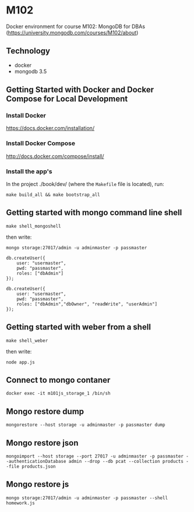 M102
========================

Docker environment for course M102: MongoDB for DBAs (https://university.mongodb.com/courses/M102/about)

Technology
----------------
- docker
- mongodb 3.5


Getting Started with Docker and Docker Compose for Local Development
--------------------------------------------------------------------

### Install Docker

https://docs.docker.com/installation/

### Install Docker Compose

http://docs.docker.com/compose/install/

### Install the app's

In the project ./book/dev/ (where the `Makefile` file is located), run:

```
make build_all && make bootstrap_all
```


Getting started with mongo command line shell
--------------------------------------------------------------------

```
make shell_mongoshell
```

then write:

```
mongo storage:27017/admin -u adminmaster -p passmaster
```

```
db.createUser({
    user: "usermaster",
    pwd: "passmaster",
    roles: ["dbAdmin"]
});

db.createUser({
    user: "usermaster",
    pwd: "passmaster",
    roles: ["dbAdmin","dbOwner", "readWrite", "userAdmin"]
});
```


Getting started with weber from a shell
--------------------------------------------------------------------

```
make shell_weber
```

then write:

```
node app.js
```


Connect to mongo contaner
--------------------------------------------------------------------

```
docker exec -it m101js_storage_1 /bin/sh
```


Mongo restore dump
--------------------------------------------------------------------

```
mongorestore --host storage -u adminmaster -p passmaster dump
```


Mongo restore json
--------------------------------------------------------------------

```
mongoimport --host storage --port 27017 -u adminmaster -p passmaster --authenticationDatabase admin --drop --db pcat --collection products --file products.json
```

Mongo restore js
--------------------------------------------------------------------

```
mongo storage:27017/admin -u adminmaster -p passmaster --shell homework.js
```


